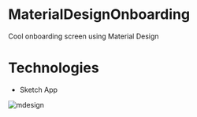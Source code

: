 # MaterialDesignOnboarding
Cool onboarding screen using Material Design
# Technologies
* Sketch App

![mdesign](https://cloud.githubusercontent.com/assets/20007144/22167717/d17069b4-df2d-11e6-891e-d38696c9c2b1.gif)
